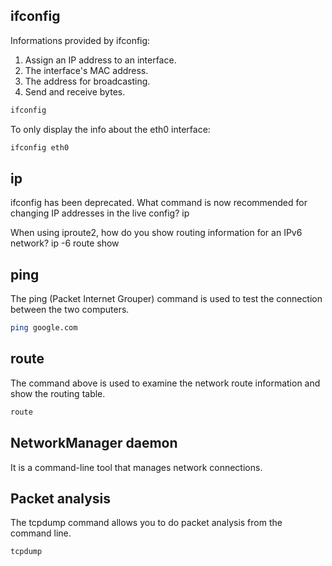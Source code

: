 <h2>ifconfig</h2>

Informations provided by ifconfig:

1. Assign an IP address to an interface.
2. The interface's MAC address.
3. The address for broadcasting.
4. Send and receive bytes.

```bash
ifconfig
```

To only display the info about the eth0 interface:

```bash
ifconfig eth0
```

<h2>ip</h2>

 ifconfig has been deprecated. What command is now recommended for changing IP addresses in the live config?
 ip
 
 When using iproute2, how do you show routing information for an IPv6 network?
 ip -6 route show

<h2>ping</h2>

The ping (Packet Internet Grouper) command is used to test the connection between the two computers.

```bash
ping google.com
```

<h2>route</h2>
The command above is used to examine the network route information and show the routing table.

```bash
route
```

<h2>NetworkManager daemon</h2>

It is a command-line tool that manages network connections.

<h2>Packet analysis</h2>

The tcpdump command allows you to do packet analysis from the command line.

```bash
tcpdump
```

